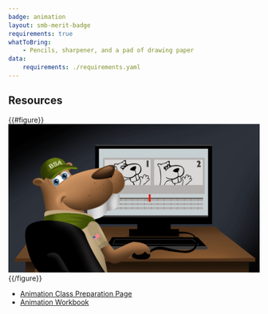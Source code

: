 ```yaml
---
badge: animation
layout: smb-merit-badge
requirements: true
whatToBring:
    - Pencils, sharpener, and a pad of drawing paper
data:
    requirements: ./requirements.yaml
---
```


## Resources

{{#figure}}<img src="animation-bucky.gif" class="W(100%)" />{{/figure}}
* [Animation Class Preparation Page](animation-cpp.pdf)
* [Animation Workbook](animation-workbook.pdf)
